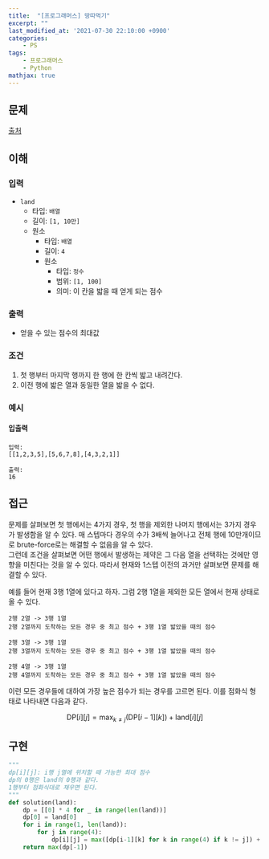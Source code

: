 ```yaml
---
title:  "[프로그래머스] 땅따먹기"
excerpt: ""
last_modified_at: '2021-07-30 22:10:00 +0900'
categories:
    - PS
tags:
    - 프로그래머스
    - Python
mathjax: true
---
```


## 문제

[출처](https://programmers.co.kr/learn/courses/30/lessons/12913)

## 이해

### 입력 

* ```land```
    * 타입: ```배열```
    * 길이: ```[1, 10만]```
    * 원소
        * 타입: ```배열```
        * 길이: ```4```
        * 원소
            * 타입: ```정수```
            * 범위: ```[1, 100]```
            * 의미: 이 칸을 밟을 때 얻게 되는 점수
            
### 출력 

* 얻을 수 있는 점수의 최대값

### 조건

1. 첫 행부터 마지막 행까지 한 행에 한 칸씩 밟고 내려간다.
2. 이전 행에 밟은 열과 동일한 열을 밟을 수 없다.

### 예시

#### 입출력

```
입력: 
[[1,2,3,5],[5,6,7,8],[4,3,2,1]]	

출력: 
16
```

## 접근

문제를 살펴보면 첫 행에서는 4가지 경우, 첫 행을 제외한 나머지 행에서는 3가지 경우가 발생함을 알 수 있다. 매 스텝마다 경우의 수가 3배씩 늘어나고 전체 행에 10만개이므로 brute-force로는 해결할 수 없음을 알 수 있다.\
그런데 조건을 살펴보면 어떤 행에서 발생하는 제약은 그 다음 열을 선택하는 것에만 영향을 미친다는 것을 알 수 있다. 따라서 현재와 1스텝 이전의 과거만 살펴보면 문제를 해결할 수 있다.

예를 들어 현재 3행 1열에 있다고 하자. 그럼 2행 1열을 제외한 모든 열에서 현재 상태로 올 수 있다. 
```
2행 2열 -> 3행 1열
2행 2열까지 도착하는 모든 경우 중 최고 점수 + 3행 1열 밟았을 때의 점수

2행 3열 -> 3행 1열
2행 3열까지 도착하는 모든 경우 중 최고 점수 + 3행 1열 밟았을 때의 점수

2행 4열 -> 3행 1열
2행 4열까지 도착하는 모든 경우 중 최고 점수 + 3행 1열 밟았을 때의 점수
```
이런 모든 경우들에 대하여 가장 높은 점수가 되는 경우를 고르면 된다. 이를 점화식 형태로 나타내면 다음과 같다.

$$
\text {DP}[i][j] = \max_{k\not= j} (\text {DP}[i-1][k]) + \text {land} [i][j]
$$


## 구현

```python
"""
dp[i][j]: i행 j열에 위치할 때 가능한 최대 점수
dp의 0행은 land의 0행과 같다.
1행부터 점화식대로 채우면 된다.
"""
def solution(land):
    dp = [[0] * 4 for _ in range(len(land))]
    dp[0] = land[0]
    for i in range(1, len(land)):
        for j in range(4):
            dp[i][j] = max([dp[i-1][k] for k in range(4) if k != j]) + land[i][j]
    return max(dp[-1])
```